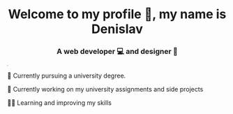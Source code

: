 <h1 align="center">Welcome to my profile 👋, my name is Denislav</h1>
<h3 align="center">A web developer 💻 and designer 🎨</h3>
<hr width="1px" />
<p align="left">🌱 Currently pursuing a university degree.</p>
<p align="left">🔭 Currently working on my university assignments and side projects</p>
<p align="left">👨‍💻 Learning and improving my skills </p>
